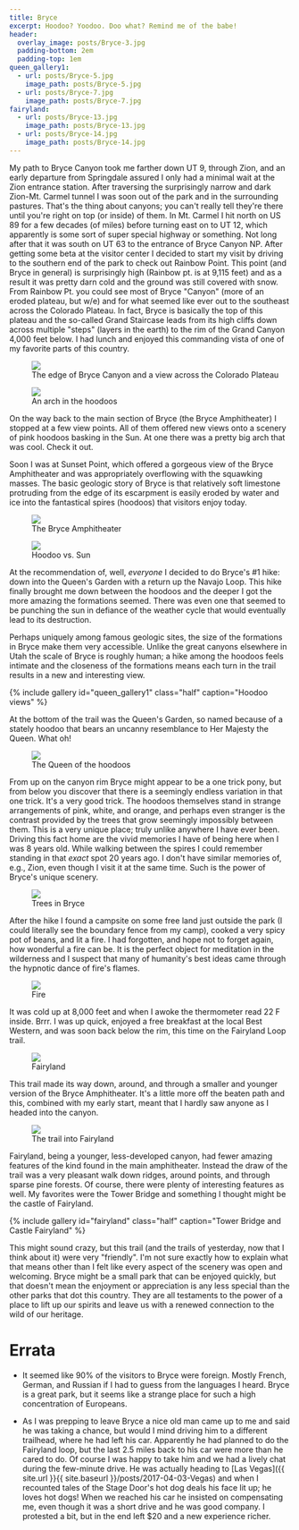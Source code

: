 ```yaml
---
title: Bryce
excerpt: Hoodoo? Yoodoo. Doo what? Remind me of the babe!
header:
  overlay_image: posts/Bryce-3.jpg
  padding-bottom: 2em
  padding-top: 1em
queen_gallery1:
  - url: posts/Bryce-5.jpg
    image_path: posts/Bryce-5.jpg
  - url: posts/Bryce-7.jpg
    image_path: posts/Bryce-7.jpg
fairyland:
  - url: posts/Bryce-13.jpg
    image_path: posts/Bryce-13.jpg
  - url: posts/Bryce-14.jpg
    image_path: posts/Bryce-14.jpg
---
```


My path to Bryce Canyon took me farther down UT 9, through Zion, and
an early departure from Springdale assured I only had a minimal wait
at the Zion entrance station. After traversing the surprisingly
narrow and dark Zion-Mt. Carmel tunnel I was soon out of the park and
in the surrounding pastures. That's the thing about canyons; you can't
really tell they're there until you're right on top (or inside) of
them. In Mt. Carmel I hit north on US 89 for a few decades (of miles)
before turning east on to UT 12, which apparently is some sort of
super special highway or something. Not long after that it was south
on UT 63 to the entrance of Bryce Canyon NP. After getting some beta
at the visitor center I decided to start my visit by driving to the
southern end of the park to check out Rainbow Point. This point (and
Bryce in general) is surprisingly high (Rainbow pt. is at 9,115 feet)
and as a result it was pretty darn cold and the ground was still
covered with snow. From Rainbow Pt. you could see most of Bryce
"Canyon" (more of an eroded plateau, but w/e) and for what seemed like
ever out to the southeast across the Colorado Plateau. In fact, Bryce
is basically the top of this plateau and the so-called Grand Staircase
leads from its high cliffs down across multiple "steps" (layers in the
earth) to the rim of the Grand Canyon 4,000 feet below. I had lunch
and enjoyed this commanding vista of one of my favorite parts of this
country.

<figure class="align-center" style="width:100%">
 <a href="{{ site.url }}{{ site.baseurl }}/images/posts/Bryce-1.jpg">
 <img src="{{ site.url }}{{ site.baseurl }}/images/posts/Bryce-1.jpg">
 </a>
 <figcaption>The edge of Bryce Canyon and a view across the Colorado Plateau</figcaption>
</figure>


<figure class="align-right" style="width:50%">
 <a href="{{ site.url }}{{ site.baseurl }}/images/posts/Bryce-2.jpg">
 <img src="{{ site.url }}{{ site.baseurl }}/images/posts/Bryce-2.jpg">
 </a>
 <figcaption>An arch in the hoodoos</figcaption>
</figure>

On the way back to the main section of Bryce (the Bryce Amphitheater)
I stopped at a few view points. All of them offered new views onto a
scenery of pink hoodoos basking in the Sun. At one there was a pretty
big arch that was cool. Check it out.

Soon I was at Sunset Point, which offered a gorgeous view of the
Bryce Amphitheater and was appropriately overflowing with the
squawking masses. The basic geologic story of Bryce is that
relatively soft limestone protruding from the edge of its escarpment is
easily eroded by water and ice into the fantastical spires (hoodoos)
that visitors enjoy today.

<figure class="align-center" style="width:100%">
 <a href="{{ site.url }}{{ site.baseurl }}/images/posts/Bryce-3.jpg">
 <img src="{{ site.url }}{{ site.baseurl }}/images/posts/Bryce-3.jpg">
 </a>
 <figcaption>The Bryce Amphitheater</figcaption>
</figure>

<figure class="align-left" style="width:50%">
 <a href="{{ site.url }}{{ site.baseurl }}/images/posts/Bryce-4.jpg">
 <img src="{{ site.url }}{{ site.baseurl }}/images/posts/Bryce-4.jpg">
 </a>
 <figcaption>Hoodoo vs. Sun</figcaption>
</figure>

At the recommendation of, well, _everyone_ I decided to do Bryce's #1
hike: down into the Queen's Garden with a return up the Navajo
Loop. This hike finally brought me down between the hoodoos and the
deeper I got the more amazing the formations seemed. There was even
one that seemed to be punching the sun in defiance of the weather
cycle that would eventually lead to its destruction.

Perhaps uniquely among famous geologic sites, the size of the
formations in Bryce make them very accessible. Unlike the great
canyons elsewhere in Utah the scale of Bryce is roughly human; a hike
among the hoodoos feels intimate and the closeness of the formations
means each turn in the trail results in a new and interesting view.

{% include gallery id="queen_gallery1" class="half" caption="Hoodoo views" %}

At the bottom of the trail was the Queen's Garden, so named because of
a stately hoodoo that bears an uncanny resemblance to Her Majesty the
Queen. What oh!

<figure class="align-center" style="width:100%">
 <a href="{{ site.url }}{{ site.baseurl }}/images/posts/Bryce-6.jpg">
 <img src="{{ site.url }}{{ site.baseurl }}/images/posts/Bryce-6.jpg">
 </a>
 <figcaption>The Queen of the hoodoos</figcaption>
</figure>

From up on the canyon rim Bryce might appear to be a one trick pony,
but from below you discover that there is a seemingly endless
variation in that one trick. It's a very good trick. The hoodoos
themselves stand in strange arrangements of pink, white, and
orange, and perhaps even stranger is the contrast provided by the
trees that grow seemingly impossibly between them. This is a very
unique place; truly unlike anywhere I have ever been. Driving this
fact home are the vivid memories I have of being here when I was 8
years old. While walking between the spires I could remember standing
in that _exact_ spot 20 years ago. I don't have similar memories of,
e.g., Zion, even though I visit it at the same time. Such is the power
of Bryce's unique scenery.

<figure class="align-center" style="width:100%">
 <a href="{{ site.url }}{{ site.baseurl }}/images/posts/Bryce-9.jpg">
 <img src="{{ site.url }}{{ site.baseurl }}/images/posts/Bryce-9.jpg">
 </a>
 <figcaption>Trees in Bryce</figcaption>
</figure>

After the hike I found a campsite on some free land just outside the
park (I could literally see the boundary fence from my camp), cooked a
very spicy pot of beans, and lit a fire. I had forgotten, and hope not
to forget again, how wonderful a fire can be. It is the perfect object
for meditation in the wilderness and I suspect that many of humanity's
best ideas came through the hypnotic dance of fire's flames.

<figure class="align-center" style="width:100%">
 <a href="{{ site.url }}{{ site.baseurl }}/images/posts/Bryce-11.jpg">
 <img src="{{ site.url }}{{ site.baseurl }}/images/posts/Bryce-11.jpg">
 </a>
 <figcaption>Fire</figcaption>
</figure>

It was cold up at 8,000 feet and when I awoke the thermometer read 22
F inside. Brrr. I was up quick, enjoyed a free breakfast at the local
Best Western, and was soon back below the rim, this time on the
Fairyland Loop trail.

<figure class="align-center" style="width:100%">
 <a href="{{ site.url }}{{ site.baseurl }}/images/posts/Bryce-15.jpg">
 <img src="{{ site.url }}{{ site.baseurl }}/images/posts/Bryce-15.jpg">
 </a>
 <figcaption>Fairyland</figcaption>
</figure>

This trail made its way down, around, and through a smaller and
younger version of the Bryce Amphitheater. It's a little more off the
beaten path and this, combined with my early start, meant that I
hardly saw anyone as I headed into the canyon.

<figure class="align-center" style="width:100%">
 <a href="{{ site.url }}{{ site.baseurl }}/images/posts/Bryce-12.jpg">
 <img src="{{ site.url }}{{ site.baseurl }}/images/posts/Bryce-12.jpg">
 </a>
 <figcaption>The trail into Fairyland</figcaption>
</figure>

Fairyland, being a younger, less-developed canyon, had fewer amazing
features of the kind found in the main amphitheater. Instead the draw
of the trail was a very pleasant walk down ridges, around points, and
through sparse pine forests. Of course, there were plenty of
interesting features as well. My favorites were the Tower Bridge and something I thought might be the castle of Fairyland.

{% include gallery id="fairyland" class="half" caption="Tower Bridge and Castle Fairyland" %}

This might sound crazy, but this trail (and the trails of yesterday,
now that I think about it) were very "friendly". I'm not sure exactly
how to explain what that means other than I felt like every aspect of
the scenery was open and welcoming. Bryce might be a small park that
can be enjoyed quickly, but that doesn't mean the enjoyment or
appreciation is any less special than the other parks that dot this
country. They are all testaments to the power of a place to lift up
our spirits and leave us with a renewed connection to the wild of our
heritage.

# Errata

* It seemed like 90% of the visitors to Bryce were foreign. Mostly
  French, German, and Russian if I had to guess from the languages I
  heard. Bryce is a great park, but it seems like a strange place for
  such a high concentration of Europeans.

* As I was prepping to leave Bryce a nice old man came up to me and
  said he was taking a chance, but would I mind driving him to a
  different trailhead, where he had left his car. Apparently he had
  planned to do the Fairyland loop, but the last 2.5 miles back to his
  car were more than he cared to do. Of course I was happy to take him
  and we had a lively chat during the few-minute drive. He was
  actually heading to [Las Vegas]({{ site.url }}{{ site.baseurl
  }}/posts/2017-04-03-Vegas) and when I recounted tales of the Stage
  Door's hot dog deals his face lit up; he loves hot dogs! When we
  reached his car he insisted on compensating me, even though it was a
  short drive and he was good company. I protested a bit, but in the
  end left $20 and a new experience richer.